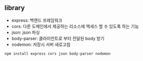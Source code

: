 ## library

- express: 백엔드 프레임워크
- cors: 다른 도메인에서 제공하는 리소스에 엑세스 할 수 있도록 하는 기능
- json: json 파싱
- body-parser: 클라이언트로 부터 전달된 body 받기
- nodemon: 저장시 서버 새로고침

```
npm install express cors json body-parser nodemon
```
